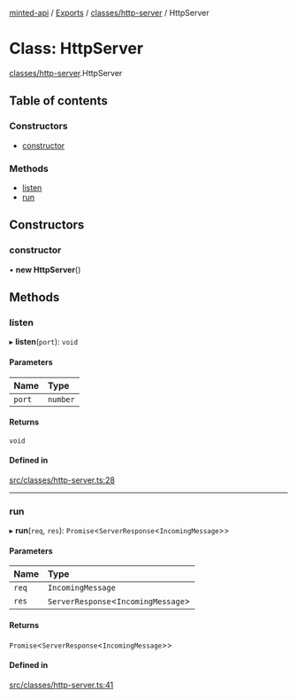 [minted-api](../README.md) / [Exports](../modules.md) / [classes/http-server](../modules/classes_http_server.md) / HttpServer

# Class: HttpServer

[classes/http-server](../modules/classes_http_server.md).HttpServer

## Table of contents

### Constructors

- [constructor](classes_http_server.HttpServer.md#constructor)

### Methods

- [listen](classes_http_server.HttpServer.md#listen)
- [run](classes_http_server.HttpServer.md#run)

## Constructors

### constructor

• **new HttpServer**()

## Methods

### listen

▸ **listen**(`port`): `void`

#### Parameters

| Name | Type |
| :------ | :------ |
| `port` | `number` |

#### Returns

`void`

#### Defined in

[src/classes/http-server.ts:28](https://github.com/ianzepp/minted-api-ts/blob/d1e72a6/src/classes/http-server.ts#L28)

___

### run

▸ **run**(`req`, `res`): `Promise`<`ServerResponse`<`IncomingMessage`\>\>

#### Parameters

| Name | Type |
| :------ | :------ |
| `req` | `IncomingMessage` |
| `res` | `ServerResponse`<`IncomingMessage`\> |

#### Returns

`Promise`<`ServerResponse`<`IncomingMessage`\>\>

#### Defined in

[src/classes/http-server.ts:41](https://github.com/ianzepp/minted-api-ts/blob/d1e72a6/src/classes/http-server.ts#L41)
